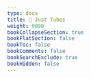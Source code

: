 ```yaml
---
type: docs
title: 🎥 Just Tubes
weight: 9090
bookCollapseSection: true
bookFlatSection: false
bookToc: false
bookComments: false
bookSearchExclude: true
bookHidden: false
---
```

